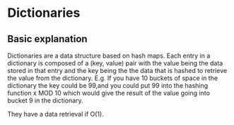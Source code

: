 # Dictionaries

## Basic explanation 

Dictionaries are a data structure based on hash maps. Each entry in a dictionary is composed of a (key, value) pair with the value being the data stored in that entry and the key being the the data that is hashed to retrieve the value from the dictionary. E.g. If you have 10 buckets of space in the dictionary the key could be 99,and you could put 99 into the hashing function x MOD 10 which would give the result of the value going into bucket 9 in the dictionary.  

They have a data retrieval if O(1). 